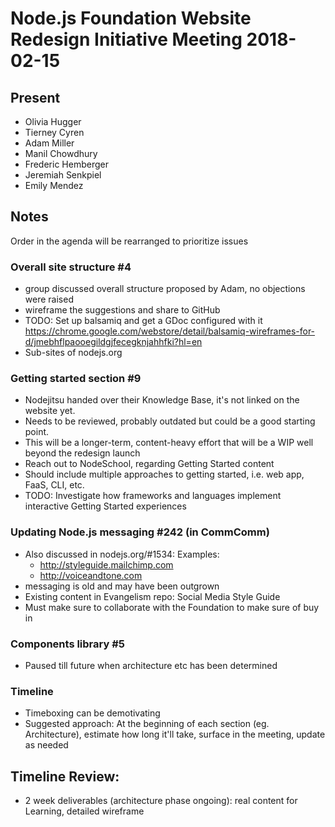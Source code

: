 # Node.js Foundation Website Redesign Initiative Meeting 2018-02-15

## Present
* Olivia Hugger
* Tierney Cyren
* Adam Miller
* Manil Chowdhury
* Frederic Hemberger
* Jeremiah Senkpiel
* Emily Mendez

## Notes
Order in the agenda will be rearranged to prioritize issues

### Overall site structure #4

* group discussed overall structure proposed by Adam, no objections were raised
* wireframe the suggestions and share to GitHub
* TODO: Set up balsamiq and get a GDoc configured with it
<https://chrome.google.com/webstore/detail/balsamiq-wireframes-for-d/jmebhflpaooegildgjfecegknjahhfki?hl=en>
* Sub-sites of nodejs.org

### Getting started section #9

* Nodejitsu handed over their Knowledge Base, it's not linked on the website yet.
* Needs to be reviewed, probably outdated but could be a good starting point.
* This will be a longer-term, content-heavy effort that will be a WIP well beyond the redesign launch
* Reach out to NodeSchool, regarding Getting Started content
* Should include multiple approaches to getting started, i.e. web app, FaaS, CLI, etc.
* TODO: Investigate how frameworks and languages implement interactive Getting Started experiences

### Updating Node.js messaging #242 (in CommComm)

* Also discussed in nodejs.org/#1534:
  Examples:
  * <http://styleguide.mailchimp.com>
  * <http://voiceandtone.com>
* messaging is old and may have been outgrown
* Existing content in Evangelism repo: Social Media Style Guide
* Must make sure to collaborate with the Foundation to make sure of buy in

### Components library #5

* Paused till future when architecture etc has been determined

### Timeline

* Timeboxing can be demotivating
* Suggested approach: At the beginning of each section (eg. Architecture), estimate how long it'll take, surface in the meeting, update as needed

## Timeline Review:

* 2 week deliverables (architecture phase ongoing): real content for Learning, detailed wireframe
